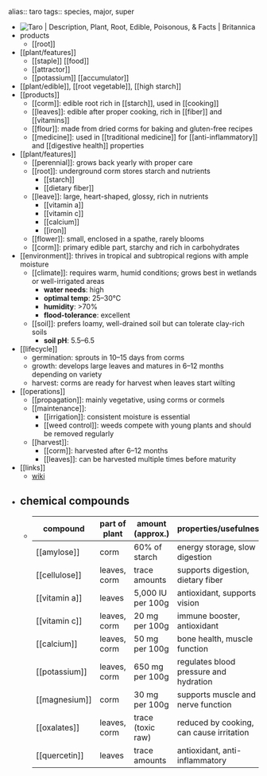 alias:: taro
tags:: species, major, super

- ![Taro | Description, Plant, Root, Edible, Poisonous, & Facts | Britannica](https://peach-geographical-bat-397.mypinata.cloud/ipfs/QmX2EgRoVrKzidXrrJprTmk6i1qqvwVxXJhMBnC95JU9ut)
- products
	- [[root]]
- [[plant/features]]
	- [[staple]] [[food]]
	- [[attractor]]
	- [[potassium]] [[accumulator]]
- [[plant/edible]], [[root vegetable]], [[high starch]]
- [[products]]
	- [[corm]]: edible root rich in [[starch]], used in [[cooking]]
	- [[leaves]]: edible after proper cooking, rich in [[fiber]] and [[vitamins]]
	- [[flour]]: made from dried corms for baking and gluten-free recipes
	- [[medicine]]: used in [[traditional medicine]] for [[anti-inflammatory]] and [[digestive health]] properties
- [[plant/features]]
	- [[perennial]]: grows back yearly with proper care
	- [[root]]: underground corm stores starch and nutrients
		- [[starch]]
		- [[dietary fiber]]
	- [[leave]]: large, heart-shaped, glossy, rich in nutrients
		- [[vitamin a]]
		- [[vitamin c]]
		- [[calcium]]
		- [[iron]]
	- [[flower]]: small, enclosed in a spathe, rarely blooms
	- [[corm]]: primary edible part, starchy and rich in carbohydrates
- [[environment]]: thrives in tropical and subtropical regions with ample moisture
	- [[climate]]: requires warm, humid conditions; grows best in wetlands or well-irrigated areas
		- **water needs**: high
		- **optimal temp**: 25–30°C
		- **humidity**: >70%
		- **flood-tolerance**: excellent
	- [[soil]]: prefers loamy, well-drained soil but can tolerate clay-rich soils
		- **soil pH**: 5.5–6.5
- [[lifecycle]]
	- germination: sprouts in 10–15 days from corms
	- growth: develops large leaves and matures in 6–12 months depending on variety
	- harvest: corms are ready for harvest when leaves start wilting
- [[operations]]
	- [[propagation]]: mainly vegetative, using corms or cormels
	- [[maintenance]]:
		- [[irrigation]]: consistent moisture is essential
		- [[weed control]]: weeds compete with young plants and should be removed regularly
	- [[harvest]]:
		- [[corm]]: harvested after 6–12 months
		- [[leaves]]: can be harvested multiple times before maturity
- [[links]]
	- [wiki](https://en.wikipedia.org/wiki/Colocasia_esculenta)
- ## **chemical compounds**
	- | **compound**        | **part of plant** | **amount (approx.)** | **properties/usefulness**              |  
	  |---------------------|-------------------|-----------------------|-----------------------------------------|  
	  | [[amylose]]             | corm             | 60% of starch         | energy storage, slow digestion          |  
	  | [[cellulose]]           | leaves, corm     | trace amounts         | supports digestion, dietary fiber       |  
	  | [[vitamin a]]           | leaves           | 5,000 IU per 100g     | antioxidant, supports vision            |  
	  | [[vitamin c]]           | leaves, corm     | 20 mg per 100g        | immune booster, antioxidant             |  
	  | [[calcium]]             | leaves, corm     | 50 mg per 100g        | bone health, muscle function            |  
	  | [[potassium]]           | leaves, corm     | 650 mg per 100g       | regulates blood pressure and hydration  |  
	  | [[magnesium]]           | corm             | 30 mg per 100g        | supports muscle and nerve function      |  
	  | [[oxalates]]            | leaves, corm     | trace (toxic raw)     | reduced by cooking, can cause irritation |  
	  | [[quercetin]]           | leaves           | trace amounts         | antioxidant, anti-inflammatory          |